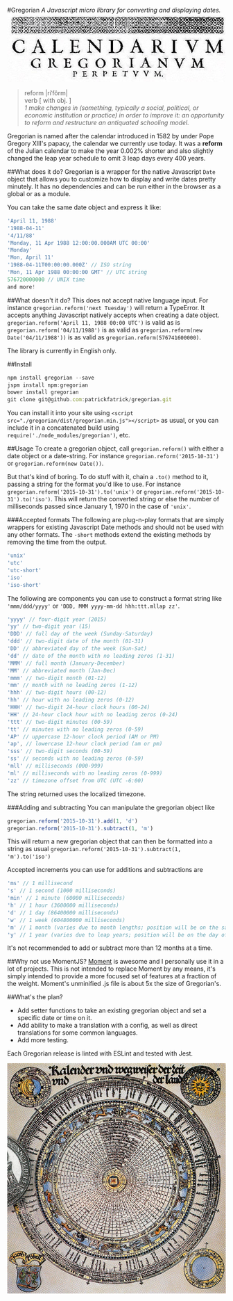#Gregorian
_A Javascript micro library for converting and displaying dates._
![Gregorian Page](./images/gregorian-page.jpg)

>reform |riˈfôrm|  
>verb [ with obj. ]  
>_1 make changes in (something, typically a social, political, or economic institution or practice) in order to improve it: an opportunity to reform and restructure an antiquated schooling model._

Gregorian is named after the calendar introduced in 1582 by under Pope Gregory XIII's papacy, the calendar we currently use today. It was a **reform** of the Julian calendar to make the year 0.002% shorter and also slightly changed the leap year schedule to omit 3 leap days every 400 years.

##What does it do?
Gregorian is a wrapper for the native Javascript `Date` object that allows you to customize how to display and write dates pretty minutely. It has no dependencies and can be run either in the browser as a global or as a module.

You can take the same date object and express it like:

```javascript
'April 11, 1988'
'1988-04-11'
'4/11/88'
'Monday, 11 Apr 1988 12:00:00.000AM UTC 00:00'
'Monday'
'Mon, April 11'
'1988-04-11T00:00:00.000Z' // ISO string
'Mon, 11 Apr 1988 00:00:00 GMT' // UTC string
576720000000 // UNIX time
and more!
```

##What doesn't it do?
This does not accept native language input. For instance `gregorian.reform('next Tuesday')` will return a TypeError.
It accepts anything Javascript natively accepts when creating a date object. `gregorian.reform('April 11, 1988 00:00 UTC')` is valid as is `gregorian.reform('04/11/1988')` is as valid as `gregorian.reform(new Date('04/11/1988'))` is as valid as `gregorian.reform(576741600000)`.

The library is currently in English only.

##Install

```javascript
npm install gregorian --save
jspm install npm:gregorian
bower install gregorian
git clone git@github.com:patrickfatrick/gregorian.git
```

You can install it into your site using `<script src="./gregorian/dist/gregorian.min.js"></script>` as usual, or you can include it in a concatenated build using `require('./node_modules/gregorian')`, etc.

##Usage
To create a gregorian object, call `gregorian.reform()` with either a date object or a date-string. For instance `gregorian.reform('2015-10-31')` or `gregorian.reform(new Date())`.

But that's kind of boring. To do stuff with it, chain a `.to()` method to it, passing a string for the format you'd like to use. For instance `gregorian.reform('2015-10-31').to('unix')` or `gregorian.reform('2015-10-31').to('iso')`. This will return the converted string or else the number of milliseconds passed since January 1, 1970 in the case of `'unix'`.

###Accepted formats
The following are plug-n-play formats that are simply wrappers for existing Javascript Date methods and should not be used with any other formats. The `-short` methods extend the existing methods by removing the time from the output.

```javascript
'unix'
'utc'
'utc-short'
'iso'
'iso-short'
```

The following are components you can use to construct a format string like `'mmm/ddd/yyyy'` or `'DDD, MMM yyyy-mm-dd hhh:ttt.mllap zz'`.

```javascript
'yyyy' // four-digit year (2015)
'yy' // two-digit year (15)
'DDD' // full day of the week (Sunday-Saturday)
'ddd' // two-digit date of the month (01-31)
'DD' // abbreviated day of the week (Sun-Sat)
'dd' // date of the month with no leading zeros (1-31)
'MMM' // full month (January-December)
'MM' // abbreviated month (Jan-Dec)
'mmm' // two-digit month (01-12)
'mm' // month with no leading zeros (1-12)
'hhh' // two-digit hours (00-12)
'hh' // hour with no leading zeros (0-12)
'HHH' // two-digit 24-hour clock hours (00-24)
'HH' // 24-hour clock hour with no leading zeros (0-24)
'ttt' // two-digit minutes (00-59)
'tt' // minutes with no leading zeros (0-59)
'AP' // uppercase 12-hour clock period (AM or PM)
'ap', // lowercase 12-hour clock period (am or pm)
'sss' // two-digit seconds (00-59)
'ss' // seconds with no leading zeros (0-59)
'mll' // milliseconds (000-999)
'ml' // milliseconds with no leading zeros (0-999)
'zz' // timezone offset from UTC (UTC -6:00)
```

The string returned uses the localized timezone.

###Adding and subtracting
You can manipulate the gregorian object like 

```javascript
gregorian.reform('2015-10-31').add(1, 'd')
gregorian.reform('2015-10-31').subtract(1, 'm')
```

This will return a new gregorian object that can then be formatted into a string as usual `gregorian.reform('2015-10-31').subtract(1, 'm').to('iso')`

Accepted increments you can use for additions and subtractions are

```javascript
'ms' // 1 millisecond
's' // 1 second (1000 milliseconds)
'min' // 1 minute (60000 milliseconds)
'h' // 1 hour (3600000 milliseconds)
'd' // 1 day (86400000 milliseconds)
'w' // 1 week (604800000 milliseconds)
'm' // 1 month (varies due to month lengths; position will be on the same day of the month)
'y' // 1 year (varies due to leap years; position will be on the day of the year)
```

It's not recommended to add or subtract more than 12 months at a time.

##Why not use MomentJS?
[Moment](http://momentjs.com/) is awesome and I personally use it in a lot of projects. This is not intended to replace Moment by any means, it's simply intended to provide a more focused set of features at a fraction of the weight. Moment's unminified .js file is about 5x the size of Gregorian's.

##What's the plan?

- Add setter functions to take an existing gregorian object and set a specific date or time on it.
- Add ability to make a translation with a config, as well as direct translations for some common languages.
- Add more testing.


Each Gregorian release is linted with ESLint and tested with Jest.

![Gregorian Calendar](./images/gregorian-calendar.jpg)
